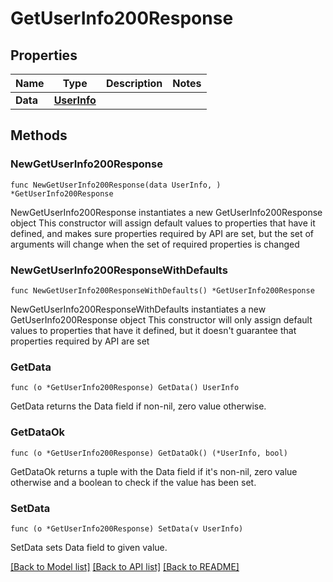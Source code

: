 # GetUserInfo200Response

## Properties

Name | Type | Description | Notes
------------ | ------------- | ------------- | -------------
**Data** | [**UserInfo**](UserInfo.md) |  | 

## Methods

### NewGetUserInfo200Response

`func NewGetUserInfo200Response(data UserInfo, ) *GetUserInfo200Response`

NewGetUserInfo200Response instantiates a new GetUserInfo200Response object
This constructor will assign default values to properties that have it defined,
and makes sure properties required by API are set, but the set of arguments
will change when the set of required properties is changed

### NewGetUserInfo200ResponseWithDefaults

`func NewGetUserInfo200ResponseWithDefaults() *GetUserInfo200Response`

NewGetUserInfo200ResponseWithDefaults instantiates a new GetUserInfo200Response object
This constructor will only assign default values to properties that have it defined,
but it doesn't guarantee that properties required by API are set

### GetData

`func (o *GetUserInfo200Response) GetData() UserInfo`

GetData returns the Data field if non-nil, zero value otherwise.

### GetDataOk

`func (o *GetUserInfo200Response) GetDataOk() (*UserInfo, bool)`

GetDataOk returns a tuple with the Data field if it's non-nil, zero value otherwise
and a boolean to check if the value has been set.

### SetData

`func (o *GetUserInfo200Response) SetData(v UserInfo)`

SetData sets Data field to given value.



[[Back to Model list]](../README.md#documentation-for-models) [[Back to API list]](../README.md#documentation-for-api-endpoints) [[Back to README]](../README.md)


